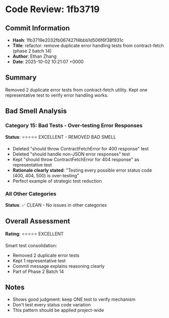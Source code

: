 # Code Review: 1fb3719

## Commit Information
- **Hash**: 1fb3719e2032fb067427f4bbb1d506f6f38f931c
- **Title**: refactor: remove duplicate error handling tests from contract-fetch (phase 2 batch 14)
- **Author**: Ethan Zhang
- **Date**: 2025-10-02 10:21:07 +0000

## Summary
Removed 2 duplicate error tests from contract-fetch utility. Kept one representative test to verify error handling works.

## Bad Smell Analysis

### Category 15: Bad Tests - Over-testing Error Responses
**Status**: ⭐⭐⭐⭐⭐ EXCELLENT - REMOVED BAD SMELL
- Deleted "should throw ContractFetchError for 400 response" test
- Deleted "should handle non-JSON error responses" test
- Kept "should throw ContractFetchError for 404 response" as representative test
- **Rationale clearly stated**: "Testing every possible error status code (400, 404, 500) is over-testing"
- Perfect example of strategic test reduction

### All Other Categories
**Status**: ✅ CLEAN - No issues in other categories

## Overall Assessment
**Rating**: ⭐⭐⭐⭐⭐ EXCELLENT

Smart test consolidation:
- Removed 2 duplicate error tests
- Kept 1 representative test
- Commit message explains reasoning clearly
- Part of Phase 2 Batch 14

## Notes
- Shows good judgment: keep ONE test to verify mechanism
- Don't test every status code variation
- This pattern should be applied project-wide
